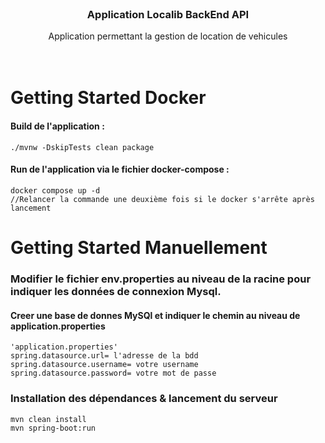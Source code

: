 <br />
<div align="center">


<h3 align="center">Application Localib BackEnd API</h3>

  <p align="center">
    Application permettant la gestion de location de vehicules 
    <br />
    <br />
    <br />
  </p>
</div>

<!-- ABOUT THE PROJECT -->

# Getting Started Docker

#### Build de l'application :
```
./mvnw -DskipTests clean package 
```

#### Run de l'application via le fichier docker-compose :
```
docker compose up -d
//Relancer la commande une deuxième fois si le docker s'arrête après lancement
```

# Getting Started Manuellement

### Modifier le fichier env.properties au niveau de la racine pour indiquer les données de connexion Mysql.

#### Creer une base de donnes MySQl et indiquer le chemin au niveau de application.properties

``` 
'application.properties'
spring.datasource.url= l'adresse de la bdd
spring.datasource.username= votre username
spring.datasource.password= votre mot de passe
```


### Installation des dépendances & lancement du serveur

``` 
mvn clean install
mvn spring-boot:run
```